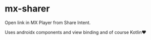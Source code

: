 # mx-sharer
Open link in MX Player from Share Intent.

Uses androidx components and view binding and of course Kotlin❤


